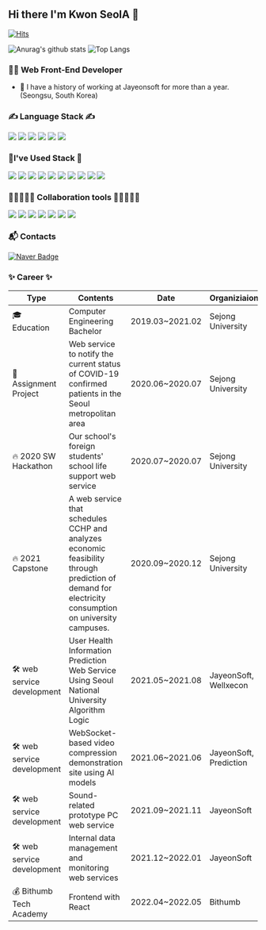 ## Hi there I'm Kwon SeolA 👋
[![Hits](https://hits.seeyoufarm.com/api/count/incr/badge.svg?url=https%3A%2F%2Fgithub.com%2Fdaodaoala&count_bg=%233D6BC8&title_bg=%237C7979&icon=&icon_color=%23E7E7E7&title=hits&edge_flat=false)](https://hits.seeyoufarm.com)

![Anurag's github stats](https://github-readme-stats.vercel.app/api?username=daodaoala&show_icons=true&theme=nightowl) ![Top Langs](https://github-readme-stats.vercel.app/api/top-langs/?username=daodaoala&layout=compact&theme=buefy)

### 🙋‍♂️ Web Front-End Developer

* 🔭 I have a history of working at Jayeonsoft for more than a year. (Seongsu, South Korea) 
<!-- * 🌱 I’m currently learning React, Vue, HTML5, CSS3 -->


### ✍ Language Stack ✍
<img src="https://img.shields.io/badge/C-A8B9CC?style=flat-square&logo=C&logoColor=white"/> <img src="https://img.shields.io/badge/Java-007396?style=flat-square&logo=Java&logoColor=white"/> <img src="https://img.shields.io/badge/JavaScript-F7DF1E?style=flat-square&logo=JavaScript&logoColor=white"/> <img src="https://img.shields.io/badge/HTML5-E34F26?style=flat-square&logo=HTML5&logoColor=white"/> <img src="https://img.shields.io/badge/CSS3-1572B6?style=flat-square&logo=CSS3&logoColor=white"/> <img src="https://img.shields.io/badge/Sass-CC6699?style=flat-square&logo=Sass&logoColor=white"/> 

### 💪I've Used Stack 💪
<img src="https://img.shields.io/badge/React-61DAFB?style=flat-square&logo=React&logoColor=black"/> <img src="https://img.shields.io/badge/Vue-4FC08D?style=flat-square&logo=Vue.js&logoColor=white"/> <img src="https://img.shields.io/badge/Bootstrap-7952B3?style=flat-square&logo=Bootstrap&logoColor=white"/> <img src="https://img.shields.io/badge/MySQL-4479A1?style=flat-square&logo=MySQL&logoColor=white"/> <img src="https://img.shields.io/badge/MongoDB-47A248?style=flat-square&logo=MongoDB&logoColor=white"/> <img src="https://img.shields.io/badge/Heroku-430098?style=flat-square&logo=Heroku&logoColor=white"/> <img src="https://img.shields.io/badge/MUI-007FFF?style=flat-square&logo=MUI&logoColor=white"/> <img src="https://img.shields.io/badge/JSON Web Tokens-000000?style=flat-square&logo=JSON Web Tokens&logoColor=white"/> <img src="https://img.shields.io/badge/MobX-FF9955?style=flat-square&logo=MobX&logoColor=black"/> <img src="https://img.shields.io/badge/styled_components-DB7093?style=flat-square&logo=styled-components&logoColor=white"/> 

### 👩🏼‍🤝‍👩🏻 Collaboration tools 👩🏼‍🤝‍🧑🏾
<img src="https://img.shields.io/badge/GitHub-181717?style=flat-square&logo=GitHub&logoColor=white"/> <img src="https://img.shields.io/badge/GitLab-FCA121?style=flat-square&logo=GitLab&logoColor=black"/> <img src="https://img.shields.io/badge/Slack-4A154B?style=flat-square&logo=Slack&logoColor=white"/> <img src="https://img.shields.io/badge/Notion-000000?style=flat-square&logo=Notion&logoColor=white"/> <img src="https://img.shields.io/badge/Jira-0052CC?style=flat-square&logo=Jira&logoColor=white"/> <img src="https://img.shields.io/badge/Google Sheets-34A853?style=flat-square&logo=Google Sheets&logoColor=white"/> <img src="https://img.shields.io/badge/Figma-F24E1E?style=flat-square&logo=Figma&logoColor=white"/> 

### 📬 Contacts

  [![Naver Badge](https://img.shields.io/badge/Naver-03C75A?style=flat-square&logo=Gmail&logoColor=white&link=mailto:sulah0326@naver.com)](mailto:sulah0326@naver.com)


### ✨ Career ✨

| Type | Contents | Date | Organiziaion | Awards |
|----------|--------------------------|----------|----------|-------|
| 🎓 Education | Computer Engineering Bachelor | 2019.03~2021.02 | Sejong University | |
| 📕 Assignment Project | Web service to notify the current status of COVID-19 confirmed patients in the Seoul metropolitan area | 2020.06~2020.07 | Sejong University |  |
| 🔥 2020 SW Hackathon | Our school's foreign students' school life support web service | 2020.07~2020.07 | Sejong University | 🥉 **The Encouragement Prize** |
| 🔥 2021 Capstone | A web service that schedules CCHP and analyzes economic feasibility through prediction of demand for electricity consumption on university campuses. | 2020.09~2020.12 | Sejong University | 🥇 **The Top Prize / 🥉 A Bronze Prize** |
| 🛠 web service development | User Health Information Prediction Web Service Using Seoul National University Algorithm Logic | 2021.05~2021.08 | JayeonSoft, Wellxecon |  |
| 🛠 web service development | WebSocket-based video compression demonstration site using AI models | 2021.06~2021.06 | JayeonSoft, Prediction |  |
| 🛠 web service development | Sound-related prototype PC web service | 2021.09~2021.11 | JayeonSoft |  |
| 🛠 web service development | Internal data management and monitoring web services | 2021.12~2022.01 | JayeonSoft |  |
| 💰 Bithumb Tech Academy | Frontend with React | 2022.04~2022.05 | Bithumb |  |


<!--
- 🔭 I’m currently working on Jayeonsoft (Seongsu, South Korea)
- 🌱 I’m currently learning React, Redux, Vue, HTML, CSS
- 👯 I’m looking to collaborate on ...
- 🤔 I’m looking for help with ...
- 💬 Ask me about ...
- 📫 How to reach me: ...
- 😄 Pronouns: ...
- ⚡ Fun fact: ...
-->
